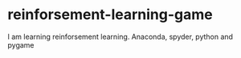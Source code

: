 # reinforsement-learning-game
I am learning reinforsement learning. Anaconda, spyder, python and pygame